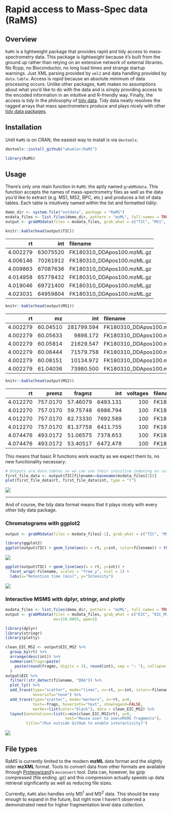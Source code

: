 Rapid access to Mass-Spec data (RaMS)
================

## Overview

`RaMS` is a lightweight package that provides rapid and tidy access to
mass-spectrometry data. This package is *lightweight* because it’s built
from the ground up rather than relying on an extensive network of
external libraries. No Rcpp, no Bioconductor, no long load times and
strange startup warnings. Just XML parsing provided by `xml2` and data
handling provided by `data.table`. Access is *rapid* because an absolute
minimum of data processing occurs. Unlike other packages, `RaMS` makes
no assumptions about what you’d like to do with the data and is simply
providing access to the encoded information in an intuitive and
R-friendly way. Finally, the access is *tidy* in the philosophy of [tidy
data](https://r4ds.had.co.nz/tidy-data.html). Tidy data neatly resolves
the ragged arrays that mass spectrometers produce and plays nicely with
other [tidy data packages](https://www.tidyverse.org/).

## Installation

Until `RaMS` is on CRAN, the easiest way to install is via `devtools`:

``` r
devtools::install_github("wkumler/RaMS")

library(RaMS)
```

## Usage

There’s only one main function in `RaMS`: the aptly named `grabMSdata`.
This function accepts the names of mass-spectrometry files as well as
the data you’d like to extract (e.g. MS1, MS2, BPC, etc.) and produces a
list of data tables. Each table is intuitively named within the list and
formatted tidily:

``` r
demo_dir <- system.file("extdata", package = "RaMS")
msdata_files <- list.files(demo_dir, pattern = "mzML", full.names = TRUE)
output <- grabMSdata(files = msdata_files, grab_what = c("TIC", "MS1", "MS2"))
```

``` r
knitr::kable(head(output$TIC))
```

|       rt |      int | filename                    |
| -------: | -------: | :-------------------------- |
| 4.002279 | 63075520 | FK180310\_DDApos100.mzML.gz |
| 4.006146 | 70261912 | FK180310\_DDApos100.mzML.gz |
| 4.009863 | 67087636 | FK180310\_DDApos100.mzML.gz |
| 4.014958 | 65778432 | FK180310\_DDApos100.mzML.gz |
| 4.019046 | 69721400 | FK180310\_DDApos100.mzML.gz |
| 4.023031 | 64959804 | FK180310\_DDApos100.mzML.gz |

``` r
knitr::kable(head(output$MS1))
```

|       rt |       mz |        int | filename                    |
| -------: | -------: | ---------: | :-------------------------- |
| 4.002279 | 60.04510 | 281799.594 | FK180310\_DDApos100.mzML.gz |
| 4.002279 | 60.05633 |   9898.172 | FK180310\_DDApos100.mzML.gz |
| 4.002279 | 60.05814 |  21629.547 | FK180310\_DDApos100.mzML.gz |
| 4.002279 | 60.06444 |  71579.758 | FK180310\_DDApos100.mzML.gz |
| 4.002279 | 60.08151 |  10134.972 | FK180310\_DDApos100.mzML.gz |
| 4.002279 | 61.04036 |  73980.500 | FK180310\_DDApos100.mzML.gz |

``` r
knitr::kable(head(output$MS2))
```

|       rt |    premz |   fragmz |      int | voltages | filename                    |
| -------: | -------: | -------: | -------: | -------: | :-------------------------- |
| 4.012270 | 757.0170 | 57.46079 | 6493.131 |      100 | FK180310\_DDApos100.mzML.gz |
| 4.012270 | 757.0170 | 59.75748 | 6986.794 |      100 | FK180310\_DDApos100.mzML.gz |
| 4.012270 | 757.0170 | 62.73330 | 7692.589 |      100 | FK180310\_DDApos100.mzML.gz |
| 4.012270 | 757.0170 | 81.37758 | 6411.755 |      100 | FK180310\_DDApos100.mzML.gz |
| 4.074476 | 493.0172 | 51.06575 | 7378.653 |      100 | FK180310\_DDApos100.mzML.gz |
| 4.074476 | 493.0172 | 53.40517 | 6472.478 |      100 | FK180310\_DDApos100.mzML.gz |

This means that basic R functions work exactly as we expect them to, no
new functionality necessary:

``` r
# Outputs are data.tables so we can use their intuitive indexing on column name
first_file_data <- output$TIC[filename==basename(msdata_files[2])]
plot(first_file_data$rt, first_file_data$int, type = "l")
```

![](README_files/figure-gfm/unnamed-chunk-4-1.png)<!-- -->

-----

And of course, the tidy data format means that it plays nicely with
every other tidy data package.

### Chromatograms with ggplot2

``` r
output <- grabMSdata(files = msdata_files[-1], grab_what = c("TIC", "MS1"))
```

``` r
library(ggplot2)
ggplot(output$TIC) + geom_line(aes(x = rt, y=int, color=filename)) + theme(legend.position="top")
```

![](README_files/figure-gfm/unnamed-chunk-6-1.png)<!-- -->

``` r
ggplot(output$TIC) + geom_line(aes(x = rt, y=int)) +
  facet_wrap(~filename, scales = "free_y", ncol = 1) +
  labs(x="Retention time (min)", y="Intensity")
```

![](README_files/figure-gfm/unnamed-chunk-6-2.png)<!-- -->

### Interactive MSMS with dplyr, stringr, and plotly

``` r
msdata_files <- list.files(demo_dir, pattern = "mzML", full.names = TRUE)
output <- grabMSdata(files = msdata_files, grab_what = c("EIC", "EIC_MS2"),
                     mz=118.0865, ppm=5)

library(dplyr)
library(stringr)
library(plotly)

clean_EIC_MS2 <- output$EIC_MS2 %>% 
  group_by(rt) %>%
  arrange(desc(int)) %>%
  summarise(frags=paste(
    paste(round(fragmz, digits = 3), round(int), sep = ": "), collapse = "\n")
  )
output$EIC %>% 
  filter(!str_detect(filename, "DDA")) %>%
  plot_ly() %>%
  add_trace(type="scatter", mode="lines", x=~rt, y=~int, color=~filename,
            hoverinfo="none") %>%
  add_trace(type="scatter", mode="markers", x=~rt, y=0,
            text=~frags, hoverinfo="text", showlegend=FALSE,
            marker=list(color="black"), data = clean_EIC_MS2) %>%
  layout(annotations=list(x=min(clean_EIC_MS2$rt), y=0, 
                          text="Mouse over to see\nMSMS fragments"),
         title="(Run outside GitHub to enable interactivity)")
```

![](README_files/figure-gfm/plotlyplot.png)

## File types

RaMS is currently limited to the modern **mzML** data format and the
slightly older **mzXML** format. Tools to convert data from other
formats are available through
[Proteowizard](http://proteowizard.sourceforge.net/tools.shtml)’s
`msconvert` tool. Data can, however, be gzip compressed (file ending
.gz) and this compression actually speeds up data retrieval
significantly as well as reducing file sizes.

Currently, `RaMS` also handles only MS<sup>1</sup> and MS<sup>2</sup>
data. This should be easy enough to expand in the future, but right now
I haven’t observed a demonstrated need for higher fragmentation level
data collection.
